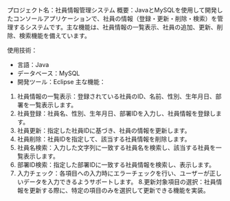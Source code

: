 プロジェクト名：社員情報管理システム
概要：JavaとMySQLを使用して開発したコンソールアプリケーションで、社員の情報（登録・更新・削除・検索）を管理するシステムです。主な機能は、社員情報の一覧表示、社員の追加、更新、削除、検索機能を備えています。

使用技術：
* 言語：Java
* データベース：MySQL
* 開発ツール：Eclipse
主な機能：
1. 社員情報の一覧表示：登録されている社員のID、名前、性別、生年月日、部署を一覧表示します。
2. 社員登録：社員名、性別、生年月日、部署IDを入力し、社員情報を登録します。
3. 社員更新：指定した社員IDに基づき、社員の情報を更新します。
4. 社員削除：社員IDを指定して、該当する社員情報を削除します。
5. 社員名検索：入力した文字列に一致する社員名を検索し、該当する社員を一覧表示します。
6. 部署ID検索：指定した部署IDに一致する社員情報を検索し、表示します。
7. 入力チェック：各項目への入力時にエラーチェックを行い、ユーザーが正しいデータを入力できるようサポートします。
8.更新対象項目の選択：社員情報を更新する際に、特定の項目のみを選択して更新できる機能を実装。
